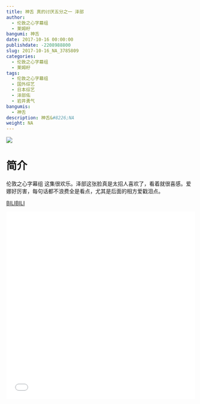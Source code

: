 ```yaml
---
title: 神舌 真的讨厌五分之一 泽部
author: 
  - 伦敦之心字幕组
  - 莱姆籽
bangumi: 神舌
date: 2017-10-16 00:00:00
publishdate: -2208988800
slug: 2017-10-16_NA_3785809
categories: 
  - 伦敦之心字幕组
  - 莱姆籽
tags: 
  - 伦敦之心字幕组
  - 国外综艺
  - 日本综艺
  - 泽部佑
  - 岩井勇气
bangumis: 
  - 神舌
description: 神舌&#8226;NA
weight: NA
---
```


![](https://i.imgur.com/fj9SbXX.jpg)

# 简介  
伦敦之心字幕组 这集很欢乐。泽部这张脸真是太招人喜欢了，看着就很喜感。爱娜好厉害，每句话都不浪费全是看点，尤其是后面的相方爱戳泪点。

  [BILIBILI](https://www.bilibili.com/video/av3785809/)


  <iframe src="//www.bilibili.com/html/html5player.html?cid=6075591&aid=3785809" width="100%" height="500" frameborder="0" allowfullscreen="allowfullscreen"></iframe>
